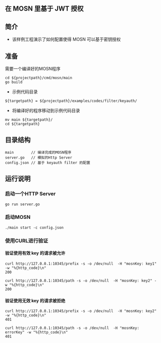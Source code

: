 ## 在 MOSN 里基于 JWT 授权

## 简介

+ 该样例工程演示了如何配置使得 MOSN 可以基于密钥授权

## 准备

需要一个编译好的MOSN程序
```
cd ${projectpath}/cmd/mosn/main
go build
```

+ 示例代码目录

```
${targetpath} = ${projectpath}/examples/codes/filter/keyauth/
```

+ 将编译好的程序移动到示例代码目录

```
mv main ${targetpath}/
cd ${targetpath}
```


## 目录结构

```
main        // 编译完成的MOSN程序
server.go   // 模拟的Http Server
config.json // 基于 keyauth filter 的配置
```

## 运行说明

### 启动一个HTTP Server

```
go run server.go
```

### 启动MOSN

```
./main start -c config.json
```

### 使用CURL进行验证

#### 验证使用有效 key 的请求被允许
```
curl http://127.0.0.1:10345/prefix -s -o /dev/null  -H "mosnKey: key1" -w "%{http_code}\n" 
200

curl http://127.0.0.1:10345/path -s -o /dev/null  -H "mosnKey: key2" -w "%{http_code}\n" 
200
```

#### 验证使用无效 key 的请求被拒绝

```
curl http://127.0.0.1:10345/prefix -s -o /dev/null  -H "mosnKey: key2" -w "%{http_code}\n" 
401

curl http://127.0.0.1:10345/path -s -o /dev/null  -H "mosnKey: errorKey" -w "%{http_code}\n" 
401
```